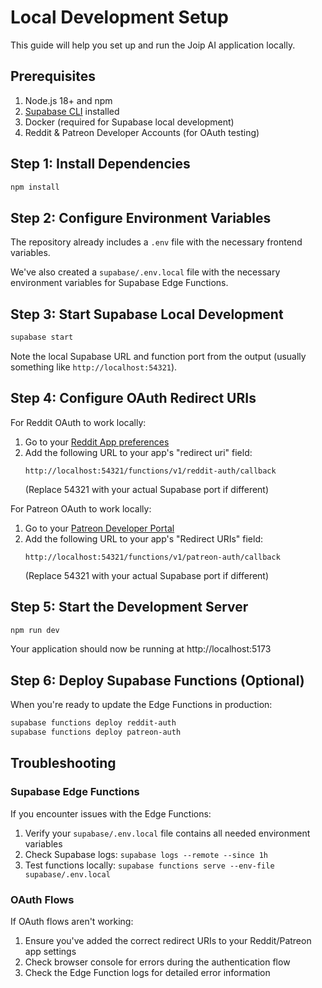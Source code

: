 # Local Development Setup

This guide will help you set up and run the Joip AI application locally.

## Prerequisites

1. Node.js 18+ and npm 
2. [Supabase CLI](https://supabase.com/docs/guides/cli) installed
3. Docker (required for Supabase local development)
4. Reddit & Patreon Developer Accounts (for OAuth testing)

## Step 1: Install Dependencies

```bash
npm install
```

## Step 2: Configure Environment Variables

The repository already includes a `.env` file with the necessary frontend variables.

We've also created a `supabase/.env.local` file with the necessary environment variables for Supabase Edge Functions.

## Step 3: Start Supabase Local Development

```bash
supabase start
```

Note the local Supabase URL and function port from the output (usually something like `http://localhost:54321`).

## Step 4: Configure OAuth Redirect URIs

For Reddit OAuth to work locally:

1. Go to your [Reddit App preferences](https://www.reddit.com/prefs/apps)
2. Add the following URL to your app's "redirect uri" field:
   ```
   http://localhost:54321/functions/v1/reddit-auth/callback
   ```
   (Replace 54321 with your actual Supabase port if different)

For Patreon OAuth to work locally:

1. Go to your [Patreon Developer Portal](https://www.patreon.com/portal/registration/register-clients)
2. Add the following URL to your app's "Redirect URIs" field:
   ```
   http://localhost:54321/functions/v1/patreon-auth/callback
   ```
   (Replace 54321 with your actual Supabase port if different)

## Step 5: Start the Development Server

```bash
npm run dev
```

Your application should now be running at http://localhost:5173

## Step 6: Deploy Supabase Functions (Optional)

When you're ready to update the Edge Functions in production:

```bash
supabase functions deploy reddit-auth
supabase functions deploy patreon-auth
```

## Troubleshooting

### Supabase Edge Functions

If you encounter issues with the Edge Functions:

1. Verify your `supabase/.env.local` file contains all needed environment variables
2. Check Supabase logs: `supabase logs --remote --since 1h`
3. Test functions locally: `supabase functions serve --env-file supabase/.env.local`

### OAuth Flows

If OAuth flows aren't working:

1. Ensure you've added the correct redirect URIs to your Reddit/Patreon app settings
2. Check browser console for errors during the authentication flow 
3. Check the Edge Function logs for detailed error information 